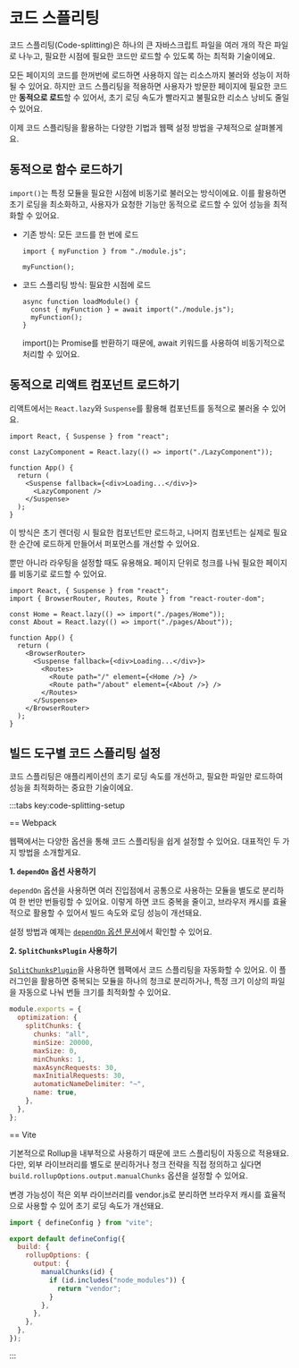 # 코드 스플리팅

코드 스플리팅(Code-splitting)은 하나의 큰 자바스크립트 파일을 여러 개의 작은 파일로 나누고, 필요한 시점에 필요한 코드만 로드할 수 있도록 하는 최적화 기술이에요.

모든 페이지의 코드를 한꺼번에 로드하면 사용하지 않는 리소스까지 불러와 성능이 저하될 수 있어요. 하지만 코드 스플리팅을 적용하면 사용자가 방문한 페이지에 필요한 코드만 **동적으로 로드**할 수 있어서, 초기 로딩 속도가 빨라지고 불필요한 리소스 낭비도 줄일 수 있어요.

이제 코드 스플리팅을 활용하는 다양한 기법과 웹팩 설정 방법을 구체적으로 살펴볼게요.

## 동적으로 함수 로드하기

`import()`는 특정 모듈을 필요한 시점에 비동기로 불러오는 방식이에요. 이를 활용하면 초기 로딩을 최소화하고, 사용자가 요청한 기능만 동적으로 로드할 수 있어 성능을 최적화할 수 있어요.

- 기존 방식: 모든 코드를 한 번에 로드

  ```js{7}
  import { myFunction } from "./module.js";

  myFunction();
  ```

- 코드 스플리팅 방식: 필요한 시점에 로드

  ```js{7}
  async function loadModule() {
    const { myFunction } = await import("./module.js");
    myFunction();
  }
  ```

  import()는 Promise를 반환하기 때문에, await 키워드를 사용하여 비동기적으로 처리할 수 있어요.

## 동적으로 리액트 컴포넌트 로드하기

리액트에서는 `React.lazy`와 `Suspense`를 활용해 컴포넌트를 동적으로 불러올 수 있어요.

```jsx{3}
import React, { Suspense } from "react";

const LazyComponent = React.lazy(() => import("./LazyComponent"));

function App() {
  return (
    <Suspense fallback={<div>Loading...</div>}>
      <LazyComponent />
    </Suspense>
  );
}
```

이 방식은 초기 렌더링 시 필요한 컴포넌트만 로드하고, 나머지 컴포넌트는 실제로 필요한 순간에 로드하게 만들어서 퍼포먼스를 개선할 수 있어요.

뿐만 아니라 라우팅을 설정할 때도 유용해요. 페이지 단위로 청크를 나눠 필요한 페이지를 비동기로 로드할 수 있어요.

```jsx{4-5}
import React, { Suspense } from "react";
import { BrowserRouter, Routes, Route } from "react-router-dom";

const Home = React.lazy(() => import("./pages/Home"));
const About = React.lazy(() => import("./pages/About"));

function App() {
  return (
    <BrowserRouter>
      <Suspense fallback={<div>Loading...</div>}>
        <Routes>
          <Route path="/" element={<Home />} />
          <Route path="/about" element={<About />} />
        </Routes>
      </Suspense>
    </BrowserRouter>
  );
}
```
## 빌드 도구별 코드 스플리팅 설정

코드 스플리팅은 애플리케이션의 초기 로딩 속도를 개선하고, 필요한 파일만 로드하여 성능을 최적화하는 중요한 기술이에요.

:::tabs key:code-splitting-setup

== Webpack

웹팩에서는 다양한 옵션을 통해 코드 스플리팅을 쉽게 설정할 수 있어요. 대표적인 두 가지 방법을 소개할게요.

**1. `dependOn` 옵션 사용하기**

`dependOn` 옵션을 사용하면 여러 진입점에서 공통으로 사용하는 모듈을 별도로 분리하여 한 번만 번들링할 수 있어요. 이렇게 하면 코드 중복을 줄이고, 브라우저 캐시를 효율적으로 활용할 수 있어서 빌드 속도와 로딩 성능이 개선돼요.

설정 방법과 예제는 [`dependOn` 옵션 문서](./code-splitting.md#공통-모듈로-코드-중복-줄이기-dependon)에서 확인할 수 있어요.

**2. `SplitChunksPlugin` 사용하기**

[`SplitChunksPlugin`](https://webpack.kr/plugins/split-chunks-plugin/)을 사용하면 웹팩에서 코드 스플리팅을 자동화할 수 있어요. 이 플러그인을 활용하면 중복되는 모듈을 하나의 청크로 분리하거나, 특정 크기 이상의 파일을 자동으로 나눠 번들 크기를 최적화할 수 있어요.

```javascript
module.exports = {
  optimization: {
    splitChunks: {
      chunks: "all",
      minSize: 20000,
      maxSize: 0,
      minChunks: 1,
      maxAsyncRequests: 30,
      maxInitialRequests: 30,
      automaticNameDelimiter: "~",
      name: true,
    },
  },
};
```

== Vite

기본적으로 Rollup을 내부적으로 사용하기 때문에 코드 스플리팅이 자동으로 적용돼요. 
다만, 외부 라이브러리를 별도로 분리하거나 청크 전략을 직접 정의하고 싶다면 `build.rollupOptions.output.manualChunks` 옵션을 설정할 수 있어요.

변경 가능성이 적은 외부 라이브러리를 vendor.js로 분리하면 브라우저 캐시를 효율적으로 사용할 수 있어 초기 로딩 속도가 개선돼요.

```javascript
import { defineConfig } from "vite";

export default defineConfig({
  build: {
    rollupOptions: {
      output: {
        manualChunks(id) {
          if (id.includes("node_modules")) {
            return "vendor";
          }
        },
      },
    },
  },
});
```

:::

